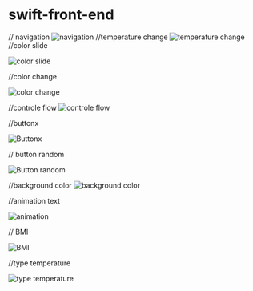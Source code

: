 # swift-front-end


//  navigation 
![navigation](https://user-images.githubusercontent.com/77145529/134947474-8b219fb4-0ed2-4bf8-8e2d-b201bb2c0612.gif)
//temperature change 
![temperature  change](https://user-images.githubusercontent.com/77145529/134947554-fa17f705-c0d4-4f16-beb1-978c7433ba24.gif)
//color slide 

![color slide ](https://user-images.githubusercontent.com/77145529/134947595-6808eaf7-9c1a-4c2c-88cc-38dcf27235c0.gif)

//color change 


![color change](https://user-images.githubusercontent.com/77145529/134947644-026e5913-ce5e-482f-a468-baf13d00415f.gif)

//controle flow
![controle flow](https://user-images.githubusercontent.com/77145529/134947700-4b5eaec8-22b0-4612-bd6e-a8d3f4c47739.gif)

//buttonx

![Buttonx](https://user-images.githubusercontent.com/77145529/134947767-11c2cee0-ac16-41ea-a254-c4e905fad497.gif)

// button random 

![Button random](https://user-images.githubusercontent.com/77145529/134947796-5047e0d7-acc8-483c-a9c4-f9072a4d5f2d.gif)

//background color
![background color ](https://user-images.githubusercontent.com/77145529/134947851-10ae294b-af01-4075-8fda-41ad96735e68.gif)

//animation text

![animation](https://user-images.githubusercontent.com/77145529/134947946-43c31858-e79b-483a-b783-bf83c97563b8.gif)

// BMI 

![BMI](https://user-images.githubusercontent.com/77145529/134948016-290a1f2d-b7d8-4db2-966c-473ae5d98439.gif)


//type temperature 

![type temperature](https://user-images.githubusercontent.com/77145529/134948073-df97d8b2-dce4-4220-80ac-332992e6c40a.gif)



